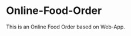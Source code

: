 # Online-Food-Order

This is an Online Food Order based on Web-App.




































































































































































































































































































































